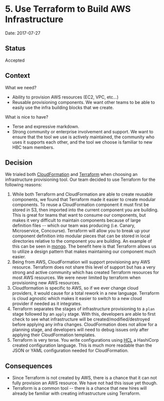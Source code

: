 # 5. Use Terraform to Build AWS Infrastructure

Date: 2017-07-27

## Status

Accepted

## Context

What we need?
- Ability to provision AWS resources (EC2, VPC, etc...)
- Reusable provisioning components. We want other teams to be able to easily use the infra building blocks that we create.

What is nice to have?
- Terse and expressive markdown. 
- Strong community or enterprise involvement and support. We want to ensure that the tool we use is actively maintained, the community who uses it supports each other, and the tool we choose is familiar to new HBC team members. 


## Decision

We trialed both [CloudFormation](https://aws.amazon.com/cloudformation/) and [Terraform](https://www.terraform.io/intro/index.html) when choosing an infrastructure provisioning tool. Our team decided to use Terraform for the following reasons:
 1. While both Terraform and CloudFormation are able to create reusable components, we found that Terraform made it easier to create modular components. To reuse a CloudFormation component it must first be stored in S3, then imported into the current component you are building. This is great for teams that want to consume our components, but makes it very  difficult to maintain components because of large definition files -- which our team was producing (i.e. Canary, Microservice, Concourse). Terraform will allow you to break up your component definition into modular pieces that can be stored in local directories relative to the component you are building. An example of this can be seen in [mongo](../../../terraform/mongo). The benefit here is that Terraform allows us to utilize a design pattern that makes maintaining our component much easier.
 2. Being from AWS, CloudFormation will support provisioning any AWS resource. Terraform does not share this level of support but has a very strong and active community which has created Terraform resources for most AWS resources. We were never limited by terraform when provisioning new AWS resources.
 3. Cloudformation is specific to AWS, so if we ever change cloud providers, it would cause for a total rework in a new language. Terraform is cloud agnostic which makes it easier to switch to a new cloud provider if needed as it integrates.
 4. Terraform separates the stages of infrastructure provisioning to a `plan` stage followed by an `apply` stage. With this, developers are able to first check to see what infrastructure will be created/modified/destroyed before applying any infra changes. CloudFormation does not allow for a planning stage, and developers will need to debug issues only after applying their CloudFormation templates.
 5. Terraform is very terse. You write configurations using [HCL](https://www.terraform.io/docs/configuration/syntax.html) a HashiCorp created configuration language. This is much more readable than the JSON or YAML configuration needed for CloudFormation.

## Consequences

- Since Terraform is not created by AWS, there is a chance that it can not fully provision an AWS resource. We have not had this issue yet though.
- Terraform is a common tool -- there is a chance that new hires will already be familiar with creating infrastructure using Terraform.